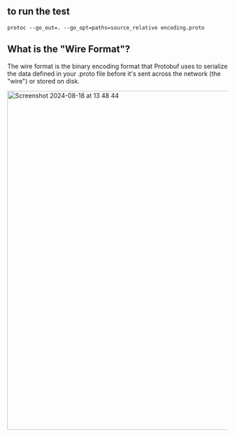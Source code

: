 ## to run the test

```
protoc --go_out=. --go_opt=paths=source_relative encoding.proto
```

## What is the "Wire Format"?
The wire format is the binary encoding format that Protobuf uses to serialize the data defined in your .proto file before it's 
sent across the network (the "wire") or stored on disk.

<img width="773" alt="Screenshot 2024-08-18 at 13 48 44" src="https://github.com/user-attachments/assets/eec261a0-f80b-4a4a-af5f-9120940efca5">
